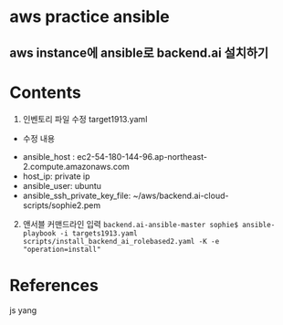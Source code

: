 

aws practice ansible
=========

aws instance에 ansible로 backend.ai 설치하기
---------


# Contents  
1. 인벤토리 파일 수정 
 target1913.yaml
 * 수정 내용
 - ansible_host : ec2-54-180-144-96.ap-northeast-2.compute.amazonaws.com
 - host_ip: private ip
 - ansible_user: ubuntu
 - ansible_ssh_private_key_file: ~/aws/backend.ai-cloud-scripts/sophie2.pem

2. 앤서블 커맨드라인 입력
`backend.ai-ansible-master sophie$ ansible-playbook -i targets1913.yaml   scripts/install_backend_ai_rolebased2.yaml -K -e "operation=install"`



# References
js yang
